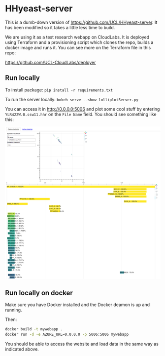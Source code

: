 # HHyeast-server
This is a dumb-down version of https://github.com/UCL/HHyeast-server. It has been modified so it takes a little less time to build.

We are using it as a test research webapp on CloudLabs. It is deployed using Terraform and a provisioning script which clones the repo, builds a docker image and runs it. You can see more on the Terraform file in this repo:

https://github.com/UCL-CloudLabs/deployer


## Run locally
To install package: `pip install -r requirements.txt`

To run the server locally: `bokeh serve --show lolliplotServer.py`

You can access it in http://0.0.0.0:5006 and plot some cool stuff by entering `YLR422W.0.ssw11.hhr` on the `File Name` field. You should see something like this:

![](screenshot.png)

## Run locally on docker
Make sure you have Docker installed and the Docker deamon is up and running.

Then:

```bash
docker build -t mywebapp .
docker run -d -e AZURE_URL=0.0.0.0 -p 5006:5006 mywebapp
```

You should be able to access the website and load data in the same way as indicated above.
